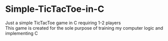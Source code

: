 # Simple-TicTacToe-in-C
Just a simple TicTacToe game in C requiring 1-2 players  
This game is created for the sole purpose of training my computer logic and implementing C
